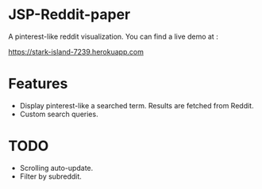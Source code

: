 # JSP-Reddit-paper

A pinterest-like reddit visualization. You can find a live demo at :

https://stark-island-7239.herokuapp.com

# Features

* Display pinterest-like a searched term. Results are fetched from Reddit.
* Custom search queries.


# TODO

* Scrolling auto-update.
* Filter by subreddit.